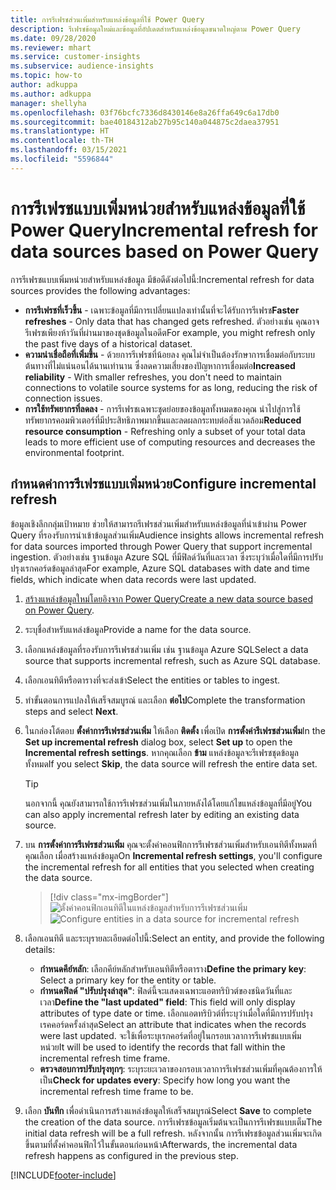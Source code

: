 ```yaml
---
title: การรีเฟรชส่วนเพิ่มสำหรับแหล่งข้อมูลที่ใช้ Power Query
description: รีเฟรชข้อมูลใหม่และข้อมูลที่อัปเดตสำหรับแหล่งข้อมูลขนาดใหญ่ตาม Power Query
ms.date: 09/28/2020
ms.reviewer: mhart
ms.service: customer-insights
ms.subservice: audience-insights
ms.topic: how-to
author: adkuppa
ms.author: adkuppa
manager: shellyha
ms.openlocfilehash: 03f76bcfc7336d8430146e8a26ffa649c6a17db0
ms.sourcegitcommit: bae40184312ab27b95c140a044875c2daea37951
ms.translationtype: HT
ms.contentlocale: th-TH
ms.lasthandoff: 03/15/2021
ms.locfileid: "5596844"
---
```

# <a name="incremental-refresh-for-data-sources-based-on-power-query"></a><span data-ttu-id="13caf-103">การรีเฟรชแบบเพิ่มหน่วยสำหรับแหล่งข้อมูลที่ใช้ Power Query</span><span class="sxs-lookup"><span data-stu-id="13caf-103">Incremental refresh for data sources based on Power Query</span></span>

<span data-ttu-id="13caf-104">การรีเฟรชแบบเพิ่มหน่วยสำหรับแหล่งข้อมูล มีข้อดีดังต่อไปนี้:</span><span class="sxs-lookup"><span data-stu-id="13caf-104">Incremental refresh for data sources provides the following advantages:</span></span>

- <span data-ttu-id="13caf-105">**การรีเฟรชที่เร็วขึ้น** - เฉพาะข้อมูลที่มีการเปลี่ยนแปลงเท่านั้นที่จะได้รับการรีเฟรช</span><span class="sxs-lookup"><span data-stu-id="13caf-105">**Faster refreshes** - Only data that has changed gets refreshed.</span></span> <span data-ttu-id="13caf-106">ตัวอย่างเช่น คุณอาจรีเฟรชเพียงห้าวันที่ผ่านมาของชุดข้อมูลในอดีต</span><span class="sxs-lookup"><span data-stu-id="13caf-106">For example, you might refresh only the past five days of a historical dataset.</span></span>
- <span data-ttu-id="13caf-107">**ความน่าเชื่อถือที่เพิ่มขึ้น** - ด้วยการรีเฟรชที่น้อยลง คุณไม่จำเป็นต้องรักษาการเชื่อมต่อกับระบบต้นทางที่ไม่แน่นอนได้นานเท่านาน ซึ่งลดความเสี่ยงของปัญหาการเชื่อมต่อ</span><span class="sxs-lookup"><span data-stu-id="13caf-107">**Increased reliability** - With smaller refreshes, you don't need to maintain connections to volatile source systems for as long, reducing the risk of connection issues.</span></span>
- <span data-ttu-id="13caf-108">**การใช้ทรัพยากรที่ลดลง** - การรีเฟรชเฉพาะชุดย่อยของข้อมูลทั้งหมดของคุณ นำไปสู่การใช้ทรัพยากรคอมพิวเตอร์ที่มีประสิทธิภาพมากขึ้นและลดผลกระทบต่อสิ่งแวดล้อม</span><span class="sxs-lookup"><span data-stu-id="13caf-108">**Reduced resource consumption** - Refreshing only a subset of your total data leads to more efficient use of computing resources and decreases the environmental footprint.</span></span>

## <a name="configure-incremental-refresh"></a><span data-ttu-id="13caf-109">กําหนดค่าการรีเฟรชแบบเพิ่มหน่วย</span><span class="sxs-lookup"><span data-stu-id="13caf-109">Configure incremental refresh</span></span>

<span data-ttu-id="13caf-110">ข้อมูลเชิงลึกกลุ่มเป้าหมาย ช่วยให้สามารถรีเฟรชส่วนเพิ่มสำหรับแหล่งข้อมูลที่นำเข้าผ่าน Power Query ที่รองรับการนำเข้าข้อมูลส่วนเพิ่ม</span><span class="sxs-lookup"><span data-stu-id="13caf-110">Audience insights allows incremental refresh for data sources imported through Power Query that support incremental ingestion.</span></span> <span data-ttu-id="13caf-111">ตัวอย่างเช่น ฐานข้อมูล Azure SQL ที่มีฟิลด์วันที่และเวลา ซึ่งระบุว่าเมื่อใดที่มีการปรับปรุงเรกคอร์ดข้อมูลล่าสุด</span><span class="sxs-lookup"><span data-stu-id="13caf-111">For example, Azure SQL databases with date and time fields, which indicate when data records were last updated.</span></span>

1. <span data-ttu-id="13caf-112">[สร้างแหล่งข้อมูลใหม่โดยอิงจาก Power Query](connect-power-query.md)</span><span class="sxs-lookup"><span data-stu-id="13caf-112">[Create a new data source based on Power Query](connect-power-query.md).</span></span>

1. <span data-ttu-id="13caf-113">ระบุชื่อสำหรับแหล่งข้อมูล</span><span class="sxs-lookup"><span data-stu-id="13caf-113">Provide a name for the data source.</span></span>

1. <span data-ttu-id="13caf-114">เลือกแหล่งข้อมูลที่รองรับการรีเฟรชส่วนเพิ่ม เช่น ฐานข้อมูล Azure SQL</span><span class="sxs-lookup"><span data-stu-id="13caf-114">Select a data source that supports incremental refresh, such as Azure SQL database.</span></span>

1. <span data-ttu-id="13caf-115">เลือกเอนทิตีหรือตารางที่จะส่งเข้า</span><span class="sxs-lookup"><span data-stu-id="13caf-115">Select the entities or tables to ingest.</span></span>

1. <span data-ttu-id="13caf-116">ทำขั้นตอนการแปลงให้เสร็จสมบูรณ์ และเลือก **ต่อไป**</span><span class="sxs-lookup"><span data-stu-id="13caf-116">Complete the transformation steps and select **Next**.</span></span>

1. <span data-ttu-id="13caf-117">ในกล่องโต้ตอบ **ตั้งค่าการรีเฟรชส่วนเพิ่ม** ให้เลือก **ติดตั้ง** เพื่อเปิด **การตั้งค่ารีเฟรชส่วนเพิ่ม**</span><span class="sxs-lookup"><span data-stu-id="13caf-117">In the **Set up incremental refresh** dialog box, select **Set up** to open the **Incremental refresh settings**.</span></span> <span data-ttu-id="13caf-118">หากคุณเลือก **ข้าม** แหล่งข้อมูลจะรีเฟรชชุดข้อมูลทั้งหมด</span><span class="sxs-lookup"><span data-stu-id="13caf-118">If you select **Skip**, the data source will refresh the entire data set.</span></span>
   > [!TIP]
   > <span data-ttu-id="13caf-119">นอกจากนี้ คุณยังสามารถใช้การรีเฟรชส่วนเพิ่มในภายหลังได้โดยแก้ไขแหล่งข้อมูลที่มีอยู่</span><span class="sxs-lookup"><span data-stu-id="13caf-119">You can also apply incremental refresh later by editing an existing data source.</span></span>

1. <span data-ttu-id="13caf-120">บน **การตั้งค่าการรีเฟรชส่วนเพิ่ม** คุณจะตั้งค่าคอนฟิกการรีเฟรชส่วนเพิ่มสำหรับเอนทิตีทั้งหมดที่คุณเลือก เมื่อสร้างแหล่งข้อมูล</span><span class="sxs-lookup"><span data-stu-id="13caf-120">On **Incremental refresh settings**, you'll configure the incremental refresh for all entities that you selected when creating the data source.</span></span>

   > [!div class="mx-imgBorder"]
   > <span data-ttu-id="13caf-121">![ตั้งค่าคอนฟิกเอนทิตีในแหล่งข้อมูลสำหรับการรีเฟรชส่วนเพิ่ม](media/incremental-refresh-settings.png "ตั้งค่าคอนฟิกเอนทิตีในแหล่งข้อมูลสำหรับการรีเฟรชส่วนเพิ่ม")</span><span class="sxs-lookup"><span data-stu-id="13caf-121">![Configure entities in a data source for incremental refresh](media/incremental-refresh-settings.png "Configure entities in a data source for incremental refresh")</span></span>

1. <span data-ttu-id="13caf-122">เลือกเอนทิตี และระบุรายละเอียดต่อไปนี้:</span><span class="sxs-lookup"><span data-stu-id="13caf-122">Select an entity, and provide the following details:</span></span>

   - <span data-ttu-id="13caf-123">**กำหนดคีย์หลัก**: เลือกคีย์หลักสำหรับเอนทิตีหรือตาราง</span><span class="sxs-lookup"><span data-stu-id="13caf-123">**Define the primary key**: Select a primary key for the entity or table.</span></span>
   - <span data-ttu-id="13caf-124">**กำหนดฟิลด์ "ปรับปรุงล่าสุด"**: ฟิลด์นี้จะแสดงเฉพาะแอตทริบิวต์ของชนิดวันที่และเวลา</span><span class="sxs-lookup"><span data-stu-id="13caf-124">**Define the "last updated" field**: This field will only display attributes of type date or time.</span></span> <span data-ttu-id="13caf-125">เลือกแอตทริบิวต์ที่ระบุว่าเมื่อใดที่มีการปรับปรุงเรคคอร์ดครั้งล่าสุด</span><span class="sxs-lookup"><span data-stu-id="13caf-125">Select an attribute that indicates when the records were last updated.</span></span> <span data-ttu-id="13caf-126">จะใช้เพื่อระบุเรกคอร์ดที่อยู่ในกรอบเวลาการรีเฟรชแบบเพิ่มหน่วย</span><span class="sxs-lookup"><span data-stu-id="13caf-126">It will be used to identify the records that fall within the incremental refresh time frame.</span></span>
   - <span data-ttu-id="13caf-127">**ตรวจสอบการปรับปรุงทุกๆ**: ระบุระยะเวลาของกรอบเวลาการรีเฟรชส่วนเพิ่มที่คุณต้องการให้เป็น</span><span class="sxs-lookup"><span data-stu-id="13caf-127">**Check for updates every**: Specify how long you want the incremental refresh time frame to be.</span></span>

1. <span data-ttu-id="13caf-128">เลือก **บันทึก** เพื่อดำเนินการสร้างแหล่งข้อมูลให้เสร็จสมบูรณ์</span><span class="sxs-lookup"><span data-stu-id="13caf-128">Select **Save** to complete the creation of the data source.</span></span> <span data-ttu-id="13caf-129">การรีเฟรชข้อมูลเริ่มต้นจะเป็นการรีเฟรชแบบเต็ม</span><span class="sxs-lookup"><span data-stu-id="13caf-129">The initial data refresh will be a full refresh.</span></span> <span data-ttu-id="13caf-130">หลังจากนั้น การรีเฟรชข้อมูลส่วนเพิ่มจะเกิดขึ้นตามที่ตั้งค่าคอนฟิกไว้ในขั้นตอนก่อนหน้า</span><span class="sxs-lookup"><span data-stu-id="13caf-130">Afterwards, the incremental data refresh happens as configured in the previous step.</span></span>


[!INCLUDE[footer-include](../includes/footer-banner.md)]